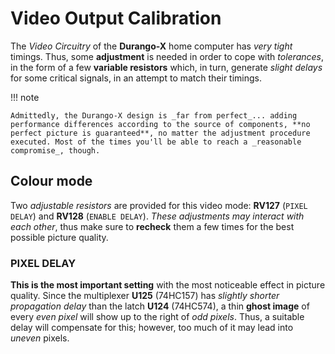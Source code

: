 # Video Output Calibration

The _Video Circuitry_ of the **Durango-X** home computer has _very tight_ timings. Thus, some **adjustment** is needed in order to cope with _tolerances_, in the form of a few **variable resistors** which, in turn, generate _slight delays_ for some critical signals, in an attempt to match their timings.

!!! note

	Admittedly, the Durango-X design is _far from perfect_... adding performance differences according to the source of components, **no perfect picture is guaranteed**, no matter the adjustment procedure executed. Most of the times you'll be able to reach a _reasonable compromise_, though.

## Colour mode

Two _adjustable resistors_ are provided for this video mode: **RV127** (`PIXEL DELAY`) and **RV128** (``ENABLE DELAY``). _These adjustments may interact with each other_, thus make sure to **recheck** them a few times for the best possible picture quality.

### PIXEL DELAY

**This is the most important setting** with the most noticeable effect in picture quality. Since the multiplexer **U125** (74HC157) has _slightly shorter propagation delay_ than the latch **U124** (74HC574), a thin **ghost image** of every _even pixel_ will show up to the right of _odd pixels_. Thus, a suitable delay will compensate for this; however, too much of it may lead into _uneven_ pixels.
